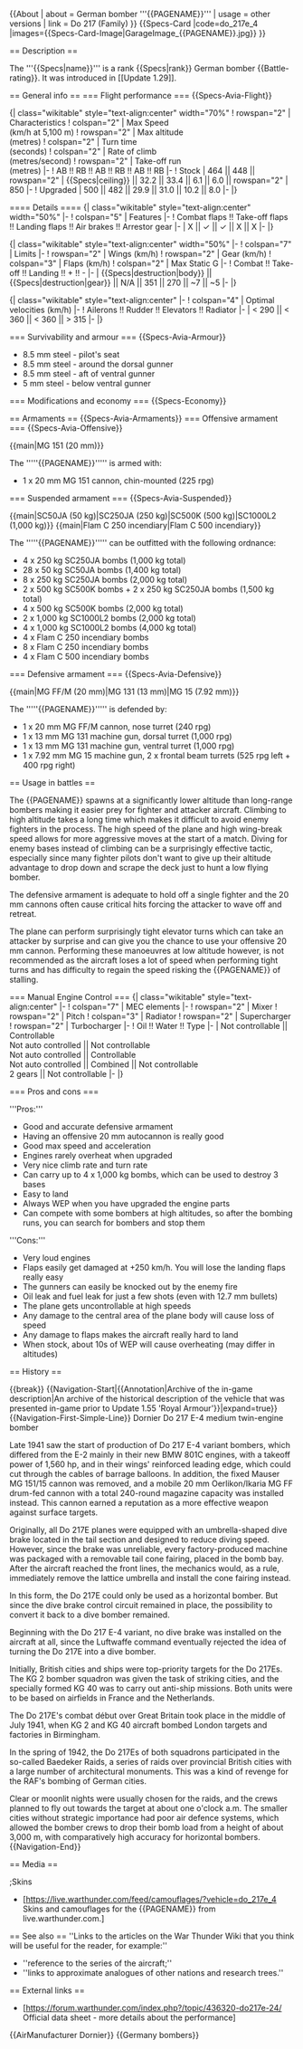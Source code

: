 {{About
| about = German bomber '''{{PAGENAME}}'''
| usage = other versions
| link = Do 217 (Family)
}}
{{Specs-Card
|code=do_217e_4
|images={{Specs-Card-Image|GarageImage_{{PAGENAME}}.jpg}}
}}

== Description ==
<!-- ''In the description, the first part should be about the history of and the creation and combat usage of the aircraft, as well as its key features. In the second part, tell the reader about the aircraft in the game. Insert a screenshot of the vehicle, so that if the novice player does not remember the vehicle by name, he will immediately understand what kind of vehicle the article is talking about.'' -->
The '''{{Specs|name}}''' is a rank {{Specs|rank}} German bomber {{Battle-rating}}. It was introduced in [[Update 1.29]].

== General info ==
=== Flight performance ===
{{Specs-Avia-Flight}}
<!-- ''Describe how the aircraft behaves in the air. Speed, manoeuvrability, acceleration and allowable loads - these are the most important characteristics of the vehicle.'' -->

{| class="wikitable" style="text-align:center" width="70%"
! rowspan="2" | Characteristics
! colspan="2" | Max Speed<br>(km/h at 5,100 m)
! rowspan="2" | Max altitude<br>(metres)
! colspan="2" | Turn time<br>(seconds)
! colspan="2" | Rate of climb<br>(metres/second)
! rowspan="2" | Take-off run<br>(metres)
|-
! AB !! RB !! AB !! RB !! AB !! RB
|-
! Stock
| 464 || 448 || rowspan="2" | {{Specs|ceiling}} || 32.2 || 33.4 || 6.1 || 6.0 || rowspan="2" | 850
|-
! Upgraded
| 500 || 482 || 29.9 || 31.0 || 10.2 || 8.0
|-
|}

==== Details ====
{| class="wikitable" style="text-align:center" width="50%"
|-
! colspan="5" | Features
|-
! Combat flaps !! Take-off flaps !! Landing flaps !! Air brakes !! Arrestor gear
|-
| X || ✓ || ✓ || X || X     <!-- ✓ -->
|-
|}

{| class="wikitable" style="text-align:center" width="50%"
|-
! colspan="7" | Limits
|-
! rowspan="2" | Wings (km/h)
! rowspan="2" | Gear (km/h)
! colspan="3" | Flaps (km/h)
! colspan="2" | Max Static G
|-
! Combat !! Take-off !! Landing !! + !! -
|-
| {{Specs|destruction|body}} || {{Specs|destruction|gear}} || N/A || 351 || 270 || ~7 || ~5
|-
|}

{| class="wikitable" style="text-align:center"
|-
! colspan="4" | Optimal velocities (km/h)
|-
! Ailerons !! Rudder !! Elevators !! Radiator
|-
| < 290 || < 360 || < 360 || > 315
|-
|}

=== Survivability and armour ===
{{Specs-Avia-Armour}}
<!-- ''Examine the survivability of the aircraft. Note how vulnerable the structure is and how secure the pilot is, whether the fuel tanks are armoured, etc. Describe the armour, if there is any, and also mention the vulnerability of other critical aircraft systems.'' -->

* 8.5 mm steel - pilot's seat
* 8.5 mm steel - around the dorsal gunner
* 8.5 mm steel - aft of ventral gunner
* 5 mm steel - below ventral gunner

=== Modifications and economy ===
{{Specs-Economy}}

== Armaments ==
{{Specs-Avia-Armaments}}
=== Offensive armament ===
{{Specs-Avia-Offensive}}
<!-- ''Describe the offensive armament of the aircraft, if any. Describe how effective the cannons and machine guns are in a battle, and also what belts or drums are better to use. If there is no offensive weaponry, delete this subsection.'' -->
{{main|MG 151 (20 mm)}}

The '''''{{PAGENAME}}''''' is armed with:

* 1 x 20 mm MG 151 cannon, chin-mounted (225 rpg)

=== Suspended armament ===
{{Specs-Avia-Suspended}}
<!-- ''Describe the aircraft's suspended armament: additional cannons under the wings, bombs, rockets and torpedoes. This section is especially important for bombers and attackers. If there is no suspended weaponry remove this subsection.'' -->
{{main|SC50JA (50 kg)|SC250JA (250 kg)|SC500K (500 kg)|SC1000L2 (1,000 kg)}}
{{main|Flam C 250 incendiary|Flam C 500 incendiary}}

The '''''{{PAGENAME}}''''' can be outfitted with the following ordnance:

* 4 x 250 kg SC250JA bombs (1,000 kg total)
* 28 x 50 kg SC50JA bombs (1,400 kg total)
* 8 x 250 kg SC250JA bombs (2,000 kg total)
* 2 x 500 kg SC500K bombs + 2 x 250 kg SC250JA bombs (1,500 kg total)
* 4 x 500 kg SC500K bombs (2,000 kg total)
* 2 x 1,000 kg SC1000L2 bombs (2,000 kg total)
* 4 x 1,000 kg SC1000L2 bombs (4,000 kg total)
* 4 x Flam C 250 incendiary bombs
* 8 x Flam C 250 incendiary bombs
* 4 x Flam C 500 incendiary bombs

=== Defensive armament ===
{{Specs-Avia-Defensive}}
<!-- ''Defensive armament with turret machine guns or cannons, crewed by gunners. Examine the number of gunners and what belts or drums are better to use. If defensive weaponry is not available, remove this subsection.'' -->
{{main|MG FF/M (20 mm)|MG 131 (13 mm)|MG 15 (7.92 mm)}}

The '''''{{PAGENAME}}''''' is defended by:

* 1 x 20 mm MG FF/M cannon, nose turret (240 rpg)
* 1 x 13 mm MG 131 machine gun, dorsal turret (1,000 rpg)
* 1 x 13 mm MG 131 machine gun, ventral turret (1,000 rpg)
* 1 x 7.92 mm MG 15 machine gun, 2 x frontal beam turrets (525 rpg left + 400 rpg right)

== Usage in battles ==
<!-- ''Describe the tactics of playing in the aircraft, the features of using aircraft in a team and advice on tactics. Refrain from creating a "guide" - do not impose a single point of view, but instead, give the reader food for thought. Examine the most dangerous enemies and give recommendations on fighting them. If necessary, note the specifics of the game in different modes (AB, RB, SB).'' -->

The {{PAGENAME}} spawns at a significantly lower altitude than long-range bombers making it easier prey for fighter and attacker aircraft. Climbing to high altitude takes a long time which makes it difficult to avoid enemy fighters in the process. The high speed of the plane and high wing-break speed allows for more aggressive moves at the start of a match. Diving for enemy bases instead of climbing can be a surprisingly effective tactic, especially since many fighter pilots don't want to give up their altitude advantage to drop down and scrape the deck just to hunt a low flying bomber.

The defensive armament is adequate to hold off a single fighter and the 20 mm cannons often cause critical hits forcing the attacker to wave off and retreat.

The plane can perform surprisingly tight elevator turns which can take an attacker by surprise and can give you the chance to use your offensive 20 mm cannon. Performing these manoeuvres at low altitude however, is not recommended as the aircraft loses a lot of speed when performing tight turns and has difficulty to regain the speed risking the {{PAGENAME}} of stalling.

=== Manual Engine Control ===
{| class="wikitable" style="text-align:center"
|-
! colspan="7" | MEC elements
|-
! rowspan="2" | Mixer
! rowspan="2" | Pitch
! colspan="3" | Radiator
! rowspan="2" | Supercharger
! rowspan="2" | Turbocharger
|-
! Oil !! Water !! Type
|-
| Not controllable || Controllable<br>Not auto controlled || Not controllable<br>Not auto controlled || Controllable<br>Not auto controlled || Combined || Not controllable<br>2 gears || Not controllable
|-
|}

=== Pros and cons ===
<!-- ''Summarise and briefly evaluate the vehicle in terms of its characteristics and combat effectiveness. Mark its pros and cons in the bulleted list. Try not to use more than 6 points for each of the characteristics. Avoid using categorical definitions such as "bad", "good" and the like - use substitutions with softer forms such as "inadequate" and "effective".'' -->

'''Pros:'''

* Good and accurate defensive armament
* Having an offensive 20 mm autocannon is really good
* Good max speed and acceleration
* Engines rarely overheat when upgraded
* Very nice climb rate and turn rate
* Can carry up to 4 x 1,000 kg bombs, which can be used to destroy 3 bases
* Easy to land
* Always WEP when you have upgraded the engine parts
* Can compete with some bombers at high altitudes, so after the bombing runs, you can search for bombers and stop them

'''Cons:'''

* Very loud engines
* Flaps easily get damaged at +250 km/h. You will lose the landing flaps really easy
* The gunners can easily be knocked out by the enemy fire
* Oil leak and fuel leak for just a few shots (even with 12.7 mm bullets)
* The plane gets uncontrollable at high speeds
* Any damage to the central area of the plane body will cause loss of speed
* Any damage to flaps makes the aircraft really hard to land
* When stock, about 10s of WEP will cause overheating (may differ in altitudes)

== History ==
<!-- ''Describe the history of the creation and combat usage of the aircraft in more detail than in the introduction. If the historical reference turns out to be too long, take it to a separate article, taking a link to the article about the vehicle and adding a block "/History" (example: <nowiki>https://wiki.warthunder.com/(Vehicle-name)/History</nowiki>) and add a link to it here using the <code>main</code> template. Be sure to reference text and sources by using <code><nowiki><ref></ref></nowiki></code>, as well as adding them at the end of the article with <code><nowiki><references /></nowiki></code>. This section may also include the vehicle's dev blog entry (if applicable) and the in-game encyclopedia description (under <code><nowiki>=== In-game description ===</nowiki></code>, also if applicable).'' -->

{{break}}
{{Navigation-Start|{{Annotation|Archive of the in-game description|An archive of the historical description of the vehicle that was presented in-game prior to Update 1.55 'Royal Armour'}}|expand=true}}
{{Navigation-First-Simple-Line}}
Dornier Do 217 E-4 medium twin-engine bomber

Late 1941 saw the start of production of Do 217 E-4 variant bombers, which differed from the E-2 mainly in their new BMW 801C engines, with a takeoff power of 1,560 hp, and in their wings' reinforced leading edge, which could cut through the cables of barrage balloons. In addition, the fixed Mauser MG 151/15 cannon was removed, and a mobile 20 mm Oerlikon/Ikaria MG FF drum-fed cannon with a total 240-round magazine capacity was installed instead. This cannon earned a reputation as a more effective weapon against surface targets.

Originally, all Do 217E planes were equipped with an umbrella-shaped dive brake located in the tail section and designed to reduce diving speed. However, since the brake was unreliable, every factory-produced machine was packaged with a removable tail cone fairing, placed in the bomb bay. After the aircraft reached the front lines, the mechanics would, as a rule, immediately remove the lattice umbrella and install the cone fairing instead.

In this form, the Do 217E could only be used as a horizontal bomber. But since the dive brake control circuit remained in place, the possibility to convert it back to a dive bomber remained.

Beginning with the Do 217 E-4 variant, no dive brake was installed on the aircraft at all, since the Luftwaffe command eventually rejected the idea of turning the Do 217E into a dive bomber.

Initially, British cities and ships were top-priority targets for the Do 217Es. The KG 2 bomber squadron was given the task of striking cities, and the specially formed KG 40 was to carry out anti-ship missions. Both units were to be based on airfields in France and the Netherlands.

The Do 217E's combat début over Great Britain took place in the middle of July 1941, when KG 2 and KG 40 aircraft bombed London targets and factories in Birmingham.

In the spring of 1942, the Do 217Es of both squadrons participated in the so-called Baedeker Raids, a series of raids over provincial British cities with a large number of architectural monuments. This was a kind of revenge for the RAF's bombing of German cities.

Clear or moonlit nights were usually chosen for the raids, and the crews planned to fly out towards the target at about one o'clock a.m. The smaller cities without strategic importance had poor air defence systems, which allowed the bomber crews to drop their bomb load from a height of about 3,000 m, with comparatively high accuracy for horizontal bombers.
{{Navigation-End}}

== Media ==
<!-- ''Excellent additions to the article would be video guides, screenshots from the game, and photos.'' -->

;Skins
* [https://live.warthunder.com/feed/camouflages/?vehicle=do_217e_4 Skins and camouflages for the {{PAGENAME}} from live.warthunder.com.]

== See also ==
''Links to the articles on the War Thunder Wiki that you think will be useful for the reader, for example:''

* ''reference to the series of the aircraft;''
* ''links to approximate analogues of other nations and research trees.''

== External links ==
<!-- ''Paste links to sources and external resources, such as:''
* ''topic on the official game forum;''
* ''other literature.'' -->

* [https://forum.warthunder.com/index.php?/topic/436320-do217e-24/ Official data sheet - more details about the performance]

{{AirManufacturer Dornier}}
{{Germany bombers}}